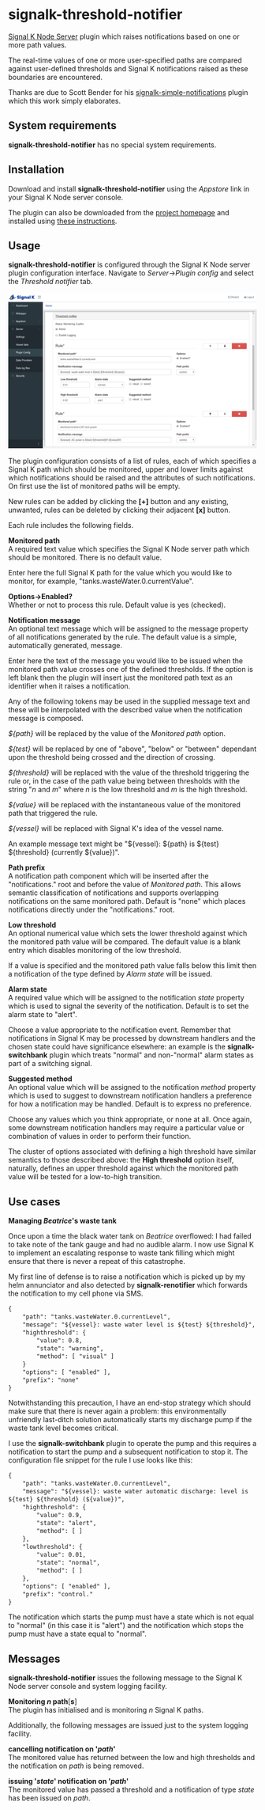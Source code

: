 # signalk-threshold-notifier

[Signal K Node Server](https://github.com/SignalK/signalk-server-node) plugin
which raises notifications based on one or more path values.

The real-time values of one or more user-specified paths are compared against
user-defined thresholds and Signal K notifications raised as these boundaries
are encountered. 

Thanks are due to Scott Bender for his
[signalk-simple-notifications](https://github.com/sbender9/signalk-simple-notifications)
plugin which this work simply elaborates.
## System requirements

__signalk-threshold-notifier__ has no special system requirements.
## Installation

Download and install __signalk-threshold-notifier__ using the _Appstore_ link
in your Signal K Node server console.

The plugin can also be downloaded from the
[project homepage](https://github.com/preeve9534/signalk-threshold-notifier)
and installed using
[these instructions](https://github.com/SignalK/signalk-server-node/blob/master/SERVERPLUGINS.md).
## Usage

 __signalk-threshold-notifier__ is configured through the Signal K Node server
plugin configuration interface.
Navigate to _Server_->_Plugin config_ and select the _Threshold notifier_ tab.

![Configuration panel](readme/config.png)

The plugin configuration consists of a list of rules, each of which specifies
a Signal K path which should be monitored, upper and lower limits against
which notifications should be raised and the attributes of such notifications.
On first use the list of monitored paths will be empty.

New rules can be added by clicking the __[+]__ button and any existing,
unwanted, rules can be deleted by clicking their adjacent __[x]__ button.

Each rule includes the following fields.

__Monitored path__  
A required text value which specifies the Signal K Node server path which
should be monitored.
There is no default value.

Enter here the full Signal K path for the value which you would like to
monitor, for example, "tanks.wasteWater.0.currentValue".

__Options->Enabled?__  
Whether or not to process this rule.
Default value is yes (checked).

__Notification message__  
An optional text message which will be assigned to the message property of
all notifications generated by the rule.
The default value is a simple, automatically generated, message.

Enter here the text of the message you would like to be issued when the
monitored path value crosses one of the defined thresholds.
If the option is left blank then the plugin will insert just the monitored
path text as an identifier when it raises a notification.

Any of the following tokens may be used in the supplied message text and these
will be interpolated with the described value when the notification message is
composed.

_${path}_ will be replaced by the value of the _Monitored path_ option.

_${test}_ will be replaced by one of "above", "below" or "between" dependant
upon the threshold being crossed and the direction of crossing.

_${threshold}_ will be replaced with the value of the threshold triggering the
rule or, in the case of the path value being between thresholds with the
string "_n_ and _m_" where _n_ is the low threshold and _m_ is the high
threshold.

_${value}_ will be replaced with the instantaneous value of the monitored path
that triggered the rule.

_${vessel}_ will be replaced with Signal K's idea of the vessel name.

An example message text might be "${vessel}: ${path} is ${test} ${threshold} (currently ${value})".

__Path prefix__  
A notification path component which will be inserted after the "notifications."
root and before the value of _Monitored path_.
This allows semantic classification of notifications and supports overlapping
notifications on the same monitored path.
Default is "none" which places notifications directly under the "notifications."
root. 

__Low threshold__  
An optional numerical value which sets the lower threshold against which the
monitored path value will be compared.
The default value is a blank entry which disables monitoring of the low
threshold.

If a value is specified and the monitored path value falls below this limit
then a notification of the type defined by _Alarm state_ will be issued.

__Alarm state__  
A required value which will be assigned to the notification _state_ property
which is used to signal the severity of the notification.
Default is to set the alarm state to "alert".

Choose a value appropriate to the notification event.
Remember that notifications in Signal K may be processed by downstream handlers
and the chosen state could have significance elsewhere: an example is the
__signalk-switchbank__ plugin which treats "normal" and non-"normal" alarm
states as part of a switching signal.

__Suggested method__  
An optional value which will be assigned to the notification _method_ property
which is used to suggest to downstream notification handlers a preference for
how a notification may be handled.
Default is to express no preference.

Choose any values which you think appropriate, or none at all.
Once again, some downstream notification handlers may require a particular
value or combination of values in order to perform their function.

The cluster of options associated with defining a high threshold have similar
semantics to those described above: the __High threshold__ option itself,
naturally, defines an upper threshold against which the monitored path value
will be tested for a low-to-high transition.
## Use cases

__Managing *Beatrice*'s waste tank__

Once upon a time the black water tank on _Beatrice_ overflowed: I had failed
to take note of the tank gauge and had no audible alarm.
I now use Signal K to implement an escalating response to waste tank filling
which might ensure that there is never a repeat of this catastrophe.

My first line of defense is to raise a notification which is picked up by my
helm annunciator and also detected by __signalk-renotifier__ which forwards
the notification to my cell phone via SMS.
```
{
    "path": "tanks.wasteWater.0.currentLevel",
    "message": "${vessel}: waste water level is ${test} ${threshold}",
    "highthreshold": {
        "value": 0.8,
        "state": "warning",
        "method": [ "visual" ]
    }
    "options": [ "enabled" ],
    "prefix": "none"
}
```

Notwithstanding this precaution, I have an end-stop strategy which should make
sure that there is never again a problem: this environmentally unfriendly
last-ditch solution automatically starts my discharge pump if the waste tank
level becomes critical.

I use the __signalk-switchbank__ plugin to operate the pump and this requires
a notification to start the pump and a subsequent notification to stop it.
The configuration file snippet for the rule I use looks like this:
```
{
    "path": "tanks.wasteWater.0.currentLevel",
    "message": "${vessel}: waste water automatic discharge: level is ${test} ${threshold} (${value})",
    "highthreshold": {
        "value": 0.9,
        "state": "alert",
        "method": [ ]
    },
    "lowthreshold": {
        "value": 0.01,
        "state": "normal",
        "method": [ ]
    },
    "options": [ "enabled" ],
    "prefix": "control."
}
```
The notification which starts the pump must have a state which is not equal to
"normal" (in this case it is "alert") and the notification which stops the
pump must have a state equal to "normal".

## Messages

__signalk-threshold-notifier__ issues the following message to the Signal K
Node server console and system logging facility.

__Monitoring *n* path__[__s__]  
The plugin has initialised and is monitoring *n* Signal K paths.

Additionally, the following messages are issued just to the system logging
facility.

__cancelling notification on '*path*'__  
The monitored value has returned between the low and high thresholds and the
notification on _path_ is being removed. 

__issuing '*state*' notification on '*path*'__  
The monitored value has passed a threshold and a notification of type *state*
has been issued on *path*.
